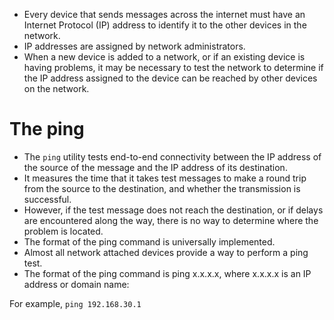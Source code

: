 - Every device that sends messages across the internet must have an Internet Protocol (IP) address to identify it to the other devices in the network.
-  IP addresses are assigned by network administrators.
-  When a new device is added to a network, or if an existing device is having problems, it may be necessary to test the network to determine if the IP address assigned to the device can be reached by other devices on the network.

# The ping

- The `ping` utility tests end-to-end connectivity between the IP address of the source of the message and the IP address of its destination.
- It measures the time that it takes test messages to make a round trip from the source to the destination, and whether the transmission is successful.
- However, if the test message does not reach the destination, or if delays are encountered along the way, there is no way to determine where the problem is located.
- The format of the ping command is universally implemented.
- Almost all network attached devices provide a way to perform a ping test.
- The format of the ping command is ping x.x.x.x, where x.x.x.x is an IP address or domain name:

For example, `ping 192.168.30.1`

